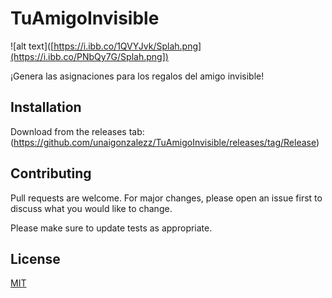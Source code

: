 # TuAmigoInvisible

![alt text]([https://i.ibb.co/1QVYJvk/Splah.png](https://i.ibb.co/PNbQy7G/Splah.png])

¡Genera las asignaciones para los regalos del amigo invisible!
## Installation

Download from the releases tab: (https://github.com/unaigonzalezz/TuAmigoInvisible/releases/tag/Release)

## Contributing
Pull requests are welcome. For major changes, please open an issue first to discuss what you would like to change.

Please make sure to update tests as appropriate.

## License
[MIT](https://choosealicense.com/licenses/mit/)
